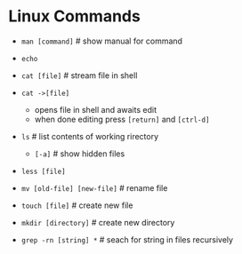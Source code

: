 # Linux Commands

* `man [command]`    # show manual for command

* `echo`

* `cat [file]`    # stream file in shell
* `cat ->[file]`
    * opens file in shell and awaits edit
    * when done editing press `[return]` and `[ctrl-d]`

* `ls`     # list contents of working rirectory
    * `[-a]`    # show hidden files

* `less [file]`

* `mv [old-file] [new-file]`    # rename file

* `touch [file]`    # create new file

* `mkdir [directory]`    # create new directory

* `grep -rn [string] *`    # seach for string in files recursively
